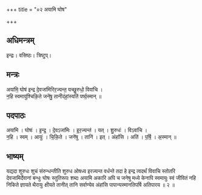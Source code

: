 +++
title = "०२ अयामि घोष"

+++
## अधिमन्त्रम्
इन्द्रः। वसिष्ठः। त्रिष्टुप्।

## मन्त्रः
अया॑मि॒ घोष॑ इन्द्र दे॒वजा॑मिरिर॒ज्यन्त॒ यच्छु॒रुधो॒ विवा॑चि ।  
न॒हि स्वमायु॑श्चिकि॒ते जने॑षु॒ तानीदंहां॒स्यति॑ पर्ष्य॒स्मान् ॥

## पदपाठः
अया॑मि । घोषः॑ । इ॒न्द्र॒ । दे॒वऽजा॑मिः । इ॒र॒ज्यन्त॑ । यत् । शु॒रुधः॑ । विऽवा॑चि ।  
न॒हि । स्वम् । आयुः॑ । चि॒कि॒ते । जने॑षु । तानि॑ । इत् । अंहां॑सि । अति॑ । प॒र्षि॒ । अ॒स्मान् ॥

## भाष्यम्
यद्यदा शुरुधः शुचं संरुन्धन्तीति शुरुध ओषध्य इरज्यन्त वर्धन्ते तदा हे इन्द्र त्वदर्थं विवाचि स्तोतरि देवजामिर्देवानां बन्धुः घोषः स्तुतिरूपः शब्दः अयामि अकारि अपि च जनेषु मध्ये केनापि स्वमायुः स्वं जीवितं नहि निकिते ज्ञायते थैरायुः क्षीयते तानीत् तानि सर्वाण्येव अंहांसि पापान्यस्मानतिपर्षि अतिपारय ॥ २ ॥